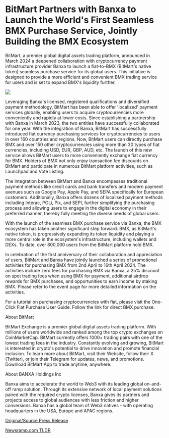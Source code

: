# BitMart Partners with Banxa to Launch the World's First Seamless BMX Purchase Service, Jointly Building the BMX Ecosystem

BitMart, a premier global digital assets trading platform, announced in March 2024 a deepened collaboration with cryptocurrency payment infrastructure provider Banxa to launch a fiat-to-BMX (BitMart's native token) seamless purchase service for its global users. This initiative is designed to provide a more efficient and convenient BMX trading service for users and is set to expand BMX's liquidity further.

![](https://blockchainwire.s3.amazonaws.com/BitMartExchange/editor_image/5412f223-4a26-45d2-8ee2-6b723afab43c.png)

Leveraging Banxa's licensed, registered qualifications and diversified payment methodology, BitMart has been able to offer 'localized' payment services globally, enabling users to acquire cryptocurrencies more conveniently and rapidly at lower costs. Since establishing a partnership with Banxa in March 2023, the two entities have successfully collaborated for one year. With the integration of Banxa, BitMart has successfully introduced fiat currency purchasing services for cryptocurrencies to users in over 160 countries and regions. Now, BitMart users can directly purchase BMX and over 150 other cryptocurrencies using more than 30 types of fiat currencies, including USD, EUR, GBP, AUD, etc. The launch of this new service allows BitMart users to more conveniently exchange fiat currency for BMX. Holders of BMX not only enjoy transaction fee discounts on BitMart and participate in numerous BitMart platform activities, such as Launchpad and Vote Listing.

The integration between BitMart and Banxa encompasses traditional payment methods like credit cards and bank transfers and modern payment avenues such as Google Pay, Apple Pay, and SEPA specifically for European customers. Additionally, Banxa offers dozens of localised payment methods including Interac, POLi, Pix, and SEPI, further simplifying the purchasing process and allowing users to engage in the digital economy in their preferred manner, thereby fully meeting the diverse needs of global users.

With the launch of the seamless BMX purchase service via Banxa, the BMX ecosystem has taken another significant step forward. BMX, as BitMart's native token, is progressively expanding its token liquidity and playing a more central role in the ecosystem's infrastructure, including wallets and DEXs. To date, over 800,000 users from the BitMart platform hold BMX.

In celebration of the first anniversary of their collaboration and appreciation of users, BitMart and Banxa have jointly launched a series of promotional activities for purchasing BMX from 2nd April to 16th April 2024. The activities include zero fees for purchasing BMX via Banxa, a 25% discount on spot trading fees when using BMX for payment, additional airdrop rewards for BMX purchases, and opportunities to earn income by staking BMX. Please refer to the event page for more detailed information on the activities.

For a tutorial on purchasing cryptocurrencies with fiat, please visit the One-Click Fiat Purchase User Guide. Follow the link for direct BMX purchase.

About BitMart

BitMart Exchange is a premier global digital assets trading platform. With millions of users worldwide and ranked among the top crypto exchanges on CoinMarketCap. BitMart currently offers 1000+ trading pairs with one of the lowest trading fees in the industry. Constantly evolving and growing, BitMart is interested in crypto's potential to drive innovation and promote financial inclusion. To learn more about BitMart, visit their Website, follow their X (Twitter), or join their Telegram for updates, news, and promotions. Download BitMart App to trade anytime, anywhere.

About BANXA Holdings Inc

Banxa aims to accelerate the world to Web3 with its leading global on-and-off ramp solution. Through its extensive network of local payment solutions paired with the required crypto licenses, Banxa gives its partners and projects access to global audiences with less friction and higher conversions. Banxa has a global team of Web3 natives - with operating headquarters in the USA, Europe and APAC regions. 

[Original/Source Press Release](https://blockchainwire.io/press-release/bitmart-partners-with-banxa-to-launch-the-worlds-first-seamless-bmx-purchase-service-jointly-building-the-bmx-ecosystem) 

[Newsramp.com TLDR](https://newsramp.com/None) 